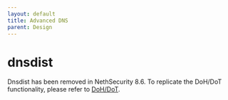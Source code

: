 ```yaml
---
layout: default
title: Advanced DNS
parent: Design
---
```


# dnsdist

Dnsdist has been removed in NethSecurity 8.6. To replicate the DoH/DoT functionality, please refer to [DoH/DoT](/design/doh_dot).
